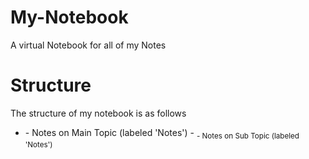 # My-Notebook
A virtual Notebook for all of my Notes

# Structure
The structure of my notebook is as follows
- <Main Topic Directory>
   - Notes on Main Topic (labeled 'Notes')
   - <Sub Topic Directory>
      - Notes on Sub Topic (labeled 'Notes')

